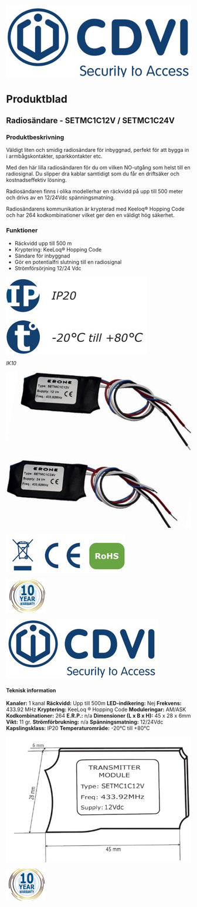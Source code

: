 ![](_page_0_Picture_0.jpeg)

# **Produktblad**

## **Radiosändare - SETMC1C12V / SETMC1C24V**

### **Produktbeskrivning**

Väldigt liten och smidig radiosändare för inbyggnad, perfekt för att bygga in i armbågskontakter, sparkkontakter etc.

Med den här lilla radiosändaren för du om vilken NO-utgång som helst till en radiosignal. Du slipper dra kablar samtidigt som du får en driftsäker och kostnadseffektiv lösning.

Radiosändaren finns i olika modellerhar en räckvidd på upp till 500 meter och drivs av en 12/24Vdc spänningsmatning.

Radiosändarens kommunikation är krypterad med Keeloq® Hopping Code och har 264 kodkombinationer vilket ger den en väldigt hög säkerhet.

### **Funktioner**

- Räckvidd upp till 500 m
- Kryptering: KeeLoq® Hopping Code
- Sändare för inbyggnad
- Gör en potentialfri slutning till en radiosignal
- Strömförsörjning 12/24 Vdc

![](_page_0_Figure_14.jpeg)

*IK10*

![](_page_0_Picture_15.jpeg)

![](_page_0_Picture_17.jpeg)

![](_page_0_Picture_19.jpeg)

![](_page_1_Picture_0.jpeg)

#### **Teknisk information**

**Kanaler:** 1 kanal **Räckvidd:** Upp till 500m **LED-indikering:** Nej **Frekvens:** 433.92 MHz **Kryptering:** KeeLoq ® Hopping Code **Moduleringar:** AM/ASK **Kodkombinationer:**  264 **E.R.P.:** n/a **Dimensioner (L x B x H):** 45 x 28 x 6mm **Vikt:** 11 gr. **Strömförbrukning:** n/a **Spänningsmatning:** 12/24Vdc **Kapslingsklass:** IP20 **Temperaturområde:** -20°C till +80°C

![](_page_1_Figure_3.jpeg)

![](_page_1_Picture_6.jpeg)